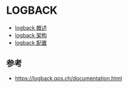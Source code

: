# LOGBACK

- [logback 概述](logback_intro.md)
- [logback 架构](logback_architecture.md)
- [logback 配置](logback_configuration.md)

## 参考

- https://logback.qos.ch/documentation.html

